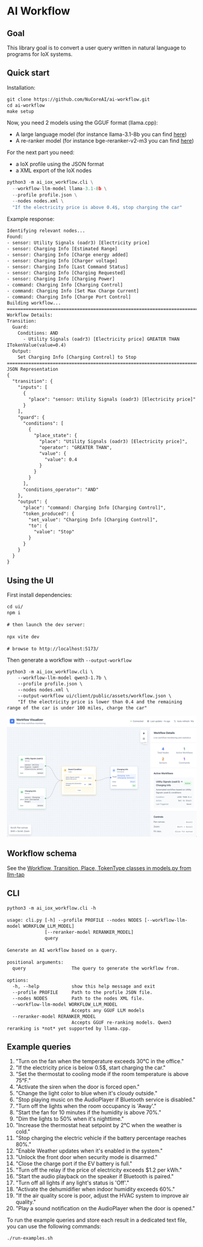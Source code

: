 # AI Workflow

## Goal

This library goal is to convert a user query written in natural language to programs for IoX systems.

## Quick start

Installation:

```shell
git clone https://github.com/NuCoreAI/ai-workflow.git
cd ai-workflow
make setup
```

Now, you need 2 models using the GGUF format (llama.cpp):

- A large language model (for instance llama-3.1-8b you can find [here](https://huggingface.co/lmstudio-community/Meta-Llama-3.1-8B-Instruct-GGUF))
- A re-ranker model (for instance bge-reranker-v2-m3 you can find [here](https://huggingface.co/gpustack/bge-reranker-v2-m3-GGUF))


For the next part you need:

- a IoX profile using the JSON format
- a XML export of the IoX nodes

```python
python3 -m ai_iox_workflow.cli \
  --workflow-llm-model llama-3.1-8b \
  --profile profile.json \
  --nodes nodes.xml \
  "If the electricity price is above 0.4$, stop charging the car"
```

Example response:

```plain
Identifying relevant nodes...
Found:
- sensor: Utility Signals (oadr3) [Electricity price]
- sensor: Charging Info [Estimated Range]
- sensor: Charging Info [Charge energy added]
- sensor: Charging Info [Charger voltage]
- sensor: Charging Info [Last Command Status]
- sensor: Charging Info [Charging Requested]
- sensor: Charging Info [Charging Power]
- command: Charging Info [Charging Control]
- command: Charging Info [Set Max Charge Current]
- command: Charging Info [Charge Port Control]
Building workflow...
================================================================================
Workflow Details:
Transition:
  Guard:
    Conditions: AND
      - Utility Signals (oadr3) [Electricity price] GREATER THAN ITokenValue(value=0.4)
  Output:
    Set Charging Info [Charging Control] to Stop
================================================================================
JSON Representation
{
  "transition": {
    "inputs": [
      {
        "place": "sensor: Utility Signals (oadr3) [Electricity price]"
      }
    ],
    "guard": {
      "conditions": [
        {
          "place_state": {
            "place": "Utility Signals (oadr3) [Electricity price]",
            "operator": "GREATER THAN",
            "value": {
              "value": 0.4
            }
          }
        }
      ],
      "conditions_operator": "AND"
    },
    "output": {
      "place": "command: Charging Info [Charging Control]",
      "token_produced": {
        "set_value": "Charging Info [Charging Control]",
        "to": {
          "value": "Stop"
        }
      }
    }
  }
}
```

## Using the UI

First install dependencies:

```shell
cd ui/
npm i

# then launch the dev server:

npx vite dev

# browse to http://localhost:5173/
```

Then generate a workflow with `--output-workflow`

```shell
python3 -m ai_iox_workflow.cli \
    --workflow-llm-model qwen3-1.7b \
    --profile profile.json \
    --nodes nodes.xml \
    --output-workflow ui/client/public/assets/workflow.json \
    "If the electricity price is lower than 0.4 and the remaining range of the car is under 100 miles, charge the car"
```

![](./assets/llm-tap-ui.png)

## Workflow schema

See the [Workflow, Transition, Place, TokenType classes in models.py from llm-tap](https://github.com/advanced-stack/llm-tap/blob/main/src/llm_tap/models.py)

## CLI

```shell
python3 -m ai_iox_workflow.cli -h

usage: cli.py [-h] --profile PROFILE --nodes NODES [--workflow-llm-model WORKFLOW_LLM_MODEL]
              [--reranker-model RERANKER_MODEL]
              query

Generate an AI workflow based on a query.

positional arguments:
  query                 The query to generate the workflow from.

options:
  -h, --help            show this help message and exit
  --profile PROFILE     Path to the profile JSON file.
  --nodes NODES         Path to the nodes XML file.
  --workflow-llm-model WORKFLOW_LLM_MODEL
                        Accepts any GGUF LLM models
  --reranker-model RERANKER_MODEL
                        Accepts GGUF re-ranking models. Qwen3 reranking is *not* yet supported by llama.cpp.
```


## Example queries

1. "Turn on the fan when the temperature exceeds 30°C in the office."
2. "If the electricity price is below 0.5$, start charging the car."
3. "Set the thermostat to cooling mode if the room temperature is above 75°F."
4. "Activate the siren when the door is forced open."
5. "Change the light color to blue when it's cloudy outside."
6. "Stop playing music on the AudioPlayer if Bluetooth service is disabled."
7. "Turn off the lights when the room occupancy is 'Away'."
8. "Start the fan for 10 minutes if the humidity is above 70%."
9. "Dim the lights to 50% when it's nighttime."
10. "Increase the thermostat heat setpoint by 2°C when the weather is cold."
11. "Stop charging the electric vehicle if the battery percentage reaches 80%."
12. "Enable Weather updates when it's enabled in the system."
13. "Unlock the front door when security mode is disarmed."
14. "Close the charge port if the EV battery is full."
15. "Turn off the relay if the price of electricity exceeds $1.2 per kWh."
16. "Start the audio playback on the speaker if Bluetooth is paired."
17. "Turn off all lights if any light's status is 'Off'."
18. "Activate the dehumidifier when indoor humidity exceeds 60%."
19. "If the air quality score is poor, adjust the HVAC system to improve air quality."
20. "Play a sound notification on the AudioPlayer when the door is opened."


To run the example queries and store each result in a dedicated text file, you can use the following commands:

```shell
./run-examples.sh
```
